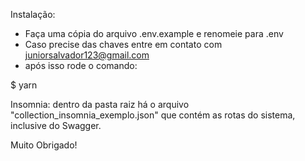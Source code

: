 Instalação:
- Faça uma cópia do arquivo .env.example e renomeie para .env
- Caso precise das chaves entre em contato com juniorsalvador123@gmail.com
- após isso rode o comando:
 
$ yarn

Insomnia:
dentro da pasta raiz há o arquivo "collection_insomnia_exemplo.json" que contém as rotas do sistema, inclusive do Swagger.

Muito Obrigado!

